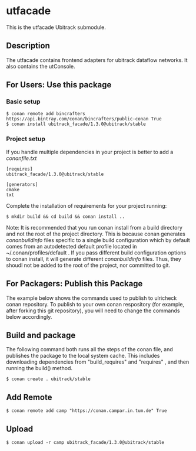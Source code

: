 utfacade
========
This is the utfacade Ubitrack submodule.

Description
----------
The utfacade contains frontend adapters for ubitrack dataflow networks. It also contains the utConsole.

## For Users: Use this package

### Basic setup

    $ conan remote add bincrafters https://api.bintray.com/conan/bincrafters/public-conan True
    $ conan install ubitrack_facade/1.3.0@ubitrack/stable

### Project setup

If you handle multiple dependencies in your project is better to add a *conanfile.txt*

    [requires]
    ubitrack_facade/1.3.0@ubitrack/stable

    [generators]
    cmake
    txt

Complete the installation of requirements for your project running:

    $ mkdir build && cd build && conan install ..
    
Note: It is recommended that you run conan install from a build directory and not the root of the project directory.  This is because conan generates *conanbuildinfo* files specific to a single build configuration which by default comes from an autodetected default profile located in ~/.conan/profiles/default .  If you pass different build configuration options to conan install, it will generate different *conanbuildinfo* files.  Thus, they shoudl not be added to the root of the project, nor committed to git. 

## For Packagers: Publish this Package

The example below shows the commands used to publish to ulricheck conan repository. To publish to your own conan respository (for example, after forking this git repository), you will need to change the commands below accordingly. 

## Build and package 

The following command both runs all the steps of the conan file, and publishes the package to the local system cache.  This includes downloading dependencies from "build_requires" and "requires" , and then running the build() method. 

    $ conan create . ubitrack/stable
    
## Add Remote

    $ conan remote add camp "https://conan.campar.in.tum.de" True

## Upload

    $ conan upload -r camp ubitrack_facade/1.3.0@ubitrack/stable

